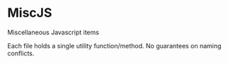 MiscJS
======

Miscellaneous Javascript items

Each file holds a single utility function/method.  No guarantees on naming conflicts.
